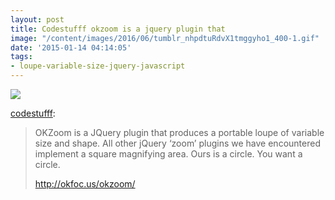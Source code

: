 ```yaml
---
layout: post
title: Codestufff okzoom is a jquery plugin that
image: "/content/images/2016/06/tumblr_nhpdtuRdvX1tmggyho1_400-1.gif"
date: '2015-01-14 04:14:05'
tags:
- loupe-variable-size-jquery-javascript
---
```



![](https://vardan-pro.s3.amazonaws.com/2016/Aug/tumblr_nhpdtuRdvX1tmggyho1_400-1470634270251.gif)
<br/><p><a class="tumblr_blog" href="http://codestufff.tumblr.com/post/107210966345/okzoom-is-a-jquery-plugin-that-produces-a-portable">codestufff</a>:</p>
<blockquote>
<p><span>OKZoom is a JQuery plugin that produces a portable loupe of variable size and shape. All other jQuery ‘zoom’ plugins we have encountered implement a square magnifying area. Ours is a circle. You want a circle.</span></p>
<p><span><a href="http://okfoc.us/okzoom/">http://okfoc.us/okzoom/</a></span></p>
</blockquote>

